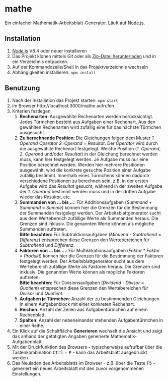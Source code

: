 # mathe

Ein einfacher Mathematik-Arbeitsblatt-Generator. Läuft auf [Node.js](https://nodejs.org/de/).

## Installation
1. [_Node.js_](https://nodejs.org/de/download/) V8.4 oder neuer installieren
2. Das Projekt klonen mittels _Git_ oder als [Zip-Datei herunterladen](https://github.com/slowjoe007/mathe/archive/master.zip) und in ein Verzeichnis entpacken.
3. Auf der Kommandozeile/Shell in das Projektverzeichnis wechseln
4. Abhängigkeiten installieren: `npm install`

## Benutzung
1. Nach der Installation das Projekt starten: `npm start`
2. Im Browser http://localhost:3000/mathe aufrufen
3. Kriterien festlegen
   1. **Rechenarten**: Ausgewählte Rechenarten werden berücksichtigt. Jedes Türmchen besteht aus Aufgaben einer Rechenart. Aus den gewählten Rechenarten wird zufällig eine für das nächste Türmchen ausgesucht.
   2. **Zu berechnende Position**: Die Gleichungen folgen dem Muster _1. Operand_ _Operator_ _2. Operand_ = _Resultat_. Der _Operator_ wird durch die ausgewählte Rechenart festgelegt. Welche Position (_1. Operand_, _2. Operand_ und/oder _Resultat_) in der Gleichung berechnet werden muss, kann hier festgelegt werden. Je Aufgabe muss nur eine Position berechnet werden. Werden hier mehrere Positionen ausgewählt, wird die konkrete gesuchte Position einer Aufgabe zufällig bestimmt. Innerhalb eines Türmchens können dadurch verschiedene Positionen zu berechnen sein, z.B. in der ersten Aufgabe wird das _Resultat_ gesucht, während in der zweiten Aufgabe der _1. Operand_ bestimmt werden muss und in der dritten Aufgabe wieder das _Resultat_, etc.
   3. **Summanden von ... bis ...**: Für Additionsaufgaben (_Summand_ + _Summand_ = _Summe_) können hier die Grenzen für die Bestimmung der Summanden festgelegt werden. Der Arbeitsblattgenerator sucht aus dem Wertebereich zufällige Werte als Summanden heraus. Die Grenzen sind inklusiv. Die genannten Werte können als mögliche Summanden auftreten. <br> **Bitte beachten:** Für Subtraktionsaufgaben (_Minuend_ - _Subtrahend_ = _Differenz_) entsprechen diese Grenzen den Wertebereichen für _Subtrahend_ und _Differenz_.
   4. **Faktoren von ... bis ...**: Für Multiklikationsaufgaben (_Faktor_ * _Faktor_ = _Produkt_) können hier die Grenzen für die Bestimmung der Faktoren festgelegt werden. Der Arbeitsblattgenerator sucht aus dem Wertebereich zufällige Werte als Faktoren heraus. Die Grenzen sind inklusiv. Die genannten Werte können als mögliche Faktoren auftreten. <br> **Bitte beachten:** Für Divisionsaufgaben (_Dividend_ - _Divisor_ = _Quotient_) entsprechen diese Grenzen den Wertebereichen für _Divisor_ und _Quotient_.
   5. **Aufgaben je Türmchen**: Anzahl der zu bestimmenden Gleichungen in einem Aufgabenblock mit einer konkreten Rechenart.
   6. **Reichen**: Anzahl der Zeilen aus Aufgabentürmchen auf einem Rechenblatt.
   7. **Spalten**: Anzahl der nebeneinander stehenden Aufgabentürmchen in einer Reihe.
4. Ein Klick auf die Schaltfläche **Generieren** wechselt die Ansicht und zeigt das anhand der getätigten Angaben generierte Mathematik-Aufgabenblatt.
5. Mit der Druckfunktion des Browsers - typischerweise aufrufbar über die Tastenkombination <kbd>Ctrl</kbd> + <kbd>P</kbd> - kann das Arbeitsblatt ausgedruckt werden.
6. Das Neuladen des Arbeitsblatts im Browser - z.B. über die Taste <kbd>F5</kbd> - generiert ein neues Arbeitsblatt mit den zuvor vorgenommenen Einstellungen.
